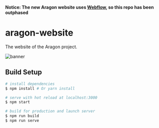 **Notice: The new Aragon website uses [Webflow](https://webflow.com), so this repo has been outphased**

# aragon-website

The website of the Aragon project.

![banner](https://raw.githubusercontent.com/hemantmakkar/aragon.org/master/public/Website/img/readme-img.png)

## Build Setup

``` bash
# install dependencies
$ npm install # Or yarn install

# serve with hot reload at localhost:3000
$ npm start

# build for production and launch server
$ npm run build
$ npm run serve
```
